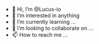 - 👋 Hi, I’m @Lucus-io
- 👀 I’m interested in anything
- 🌱 I’m currently learning ...
- 💞️ I’m looking to collaborate on ...
- 📫 How to reach me ...

<!---
Lucus-io/Lucus-io is a ✨ special ✨ repository because its `README.md` (this file) appears on your GitHub profile.
You can click the Preview link to take a look at your changes.
--->
